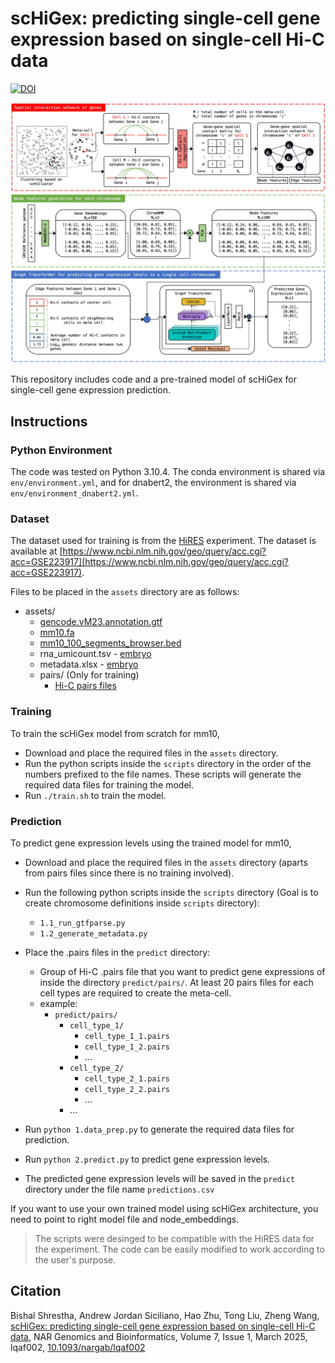 # scHiGex: predicting single-cell gene expression based on single-cell Hi-C data

[![DOI](https://zenodo.org/badge/DOI/10.5281/zenodo.14613245.svg)](https://doi.org/10.5281/zenodo.14613245)

![Architecture](architecture.jpg)

This repository includes code and a pre-trained model of scHiGex for single-cell gene expression prediction.

## Instructions

### Python Environment
The code was tested on Python 3.10.4. The conda environment is shared via `env/environment.yml`, and for dnabert2, the environment is shared via `env/environment_dnabert2.yml`.

### Dataset
The dataset used for training is from the [HiRES](    https://www.science.org/doi/10.1126/science.adg3797) experiment. The dataset is available at [https://www.ncbi.nlm.nih.gov/geo/query/acc.cgi?acc=GSE223917](https://www.ncbi.nlm.nih.gov/geo/query/acc.cgi?acc=GSE223917).

Files to be placed in the `assets` directory are as follows:
- assets/
    - [gencode.vM23.annotation.gtf](https://ftp.ebi.ac.uk/pub/databases/gencode/Gencode_mouse/release_M23/gencode.vM23.annotation.gtf.gz)
    - [mm10.fa](https://hgdownload.soe.ucsc.edu/goldenPath/mm10/bigZips/mm10.fa.gz)
    - [mm10_100_segments_browser.bed](https://public.hoffman2.idre.ucla.edu/ernst/2K9RS//full_stack/full_stack_annotation_public_release/mm10/mm10_100_segments_browser.bed.gz)
    - rna_umicount.tsv - [embryo](https://www.ncbi.nlm.nih.gov/geo/download/?acc=GSE223917&format=file&file=GSE223917%5FHiRES%5Femb%2Erna%2Eumicount%2Etsv%2Egz)
    - metadata.xlsx - [embryo](https://www.ncbi.nlm.nih.gov/geo/download/?acc=GSE223917&format=file&file=GSE223917%5FHiRES%5Femb%5Fmetadata%2Exlsx)
    - pairs/ (Only for training)
        - [Hi-C pairs files](https://www.ncbi.nlm.nih.gov/geo/download/?acc=GSE223917&format=file)


### Training
To train the scHiGex model from scratch for mm10, 
- Download and place the required files in the `assets` directory.
- Run the python scripts inside the `scripts` directory in the order of the numbers prefixed to the file names. These scripts will generate the required data files for training the model.
- Run `./train.sh` to train the model.

### Prediction
To predict gene expression levels using the trained model for mm10,

- Download and place the required files in the `assets` directory (aparts from pairs files since there is no training involved).
- Run the following python scripts inside the `scripts` directory (Goal is to create chromosome definitions inside `scripts` directory):
    - `1.1_run_gtfparse.py`
    - `1.2_generate_metadata.py`
    
- Place the .pairs files in the `predict` directory:
    - Group of Hi-C .pairs file that you want to predict gene expressions of inside the directory `predict/pairs/`. At least 20 pairs files for each cell types are required to create the meta-cell.
    - example:
        - `predict/pairs/`
            - `cell_type_1/`
                - `cell_type_1_1.pairs`
                - `cell_type_1_2.pairs`
                - ...
            - `cell_type_2/`
                - `cell_type_2_1.pairs`
                - `cell_type_2_2.pairs`
                - ...
            - ...

- Run `python 1.data_prep.py` to generate the required data files for prediction.
- Run `python 2.predict.py` to predict gene expression levels.
- The predicted gene expression levels will be saved in the `predict` directory under the file name `predictions.csv`

 If you want to use your own trained model using scHiGex architecture, you need to point to right model file and node_embeddings.



> The scripts were desinged to be compatible with the HiRES data for the experiment. The code can be easily modified to work according to the user's purpose.



## Citation
Bishal Shrestha, Andrew Jordan Siciliano, Hao Zhu, Tong Liu, Zheng Wang, [scHiGex: predicting single-cell gene expression based on single-cell Hi-C data](https://doi.org/10.1093/nargab/lqaf002), NAR Genomics and Bioinformatics, Volume 7, Issue 1, March 2025, lqaf002, [10.1093/nargab/lqaf002](https://doi.org/10.1093/nargab/lqaf002)
